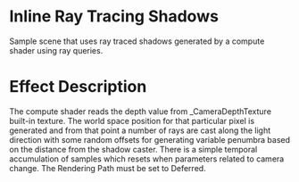 # Inline Ray Tracing Shadows
Sample scene that uses ray traced shadows generated by a compute shader using ray queries. 

# Effect Description
The compute shader reads the depth value from _CameraDepthTexture built-in texture. The world space position for that particular pixel is generated and from that point a number of rays are cast along the light direction with some random offsets for generating variable penumbra based on the distance from the shadow caster.
There is a simple temporal accumulation of samples which resets when parameters related to camera change.
The Rendering Path must be set to Deferred.


